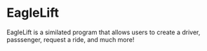 # EagleLift
EagleLift is a similated program that allows users to create a driver, passsenger, request a ride, and much more!

